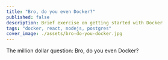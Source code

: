 ```yaml
---
title: "Bro, do you even Docker?"
published: false
description: Brief exercise on getting started with Docker
tags: "docker, react, nodejs, postgres"
cover_image: ./assets/bro-do-you-docker.jpg
---
```


The million dollar question: Bro, do you even Docker?
